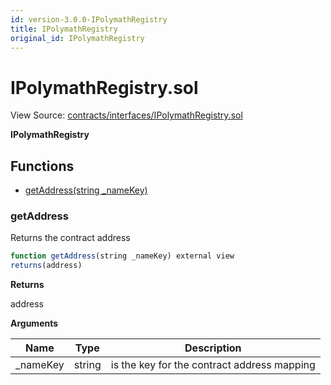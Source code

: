 ```yaml
---
id: version-3.0.0-IPolymathRegistry
title: IPolymathRegistry
original_id: IPolymathRegistry
---
```


# IPolymathRegistry.sol

View Source: [contracts/interfaces/IPolymathRegistry.sol](../../contracts/interfaces/IPolymathRegistry.sol)

**IPolymathRegistry**

## Functions

- [getAddress(string _nameKey)](#getaddress)

### getAddress

Returns the contract address

```js
function getAddress(string _nameKey) external view
returns(address)
```

**Returns**

address

**Arguments**

| Name        | Type           | Description  |
| ------------- |------------- | -----|
| _nameKey | string | is the key for the contract address mapping | 

